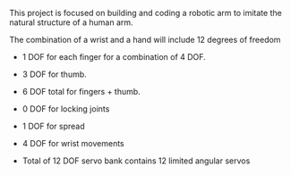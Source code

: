 This project is focused on building and coding a robotic arm to imitate the natural structure of a human arm.




The combination of a wrist and a hand will include 12 degrees of freedom
 - 1 DOF for each finger for a combination of 4 DOF.
 - 3 DOF for thumb.
 - 6 DOF total for fingers + thumb.
 - 0 DOF for locking joints
 - 1 DOF for spread
 - 4 DOF for wrist movements

 - Total of 12 DOF servo bank contains 12 limited angular servos

